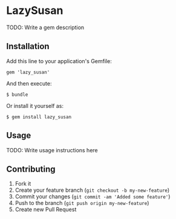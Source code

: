# LazySusan

TODO: Write a gem description

## Installation

Add this line to your application's Gemfile:

    gem 'lazy_susan'

And then execute:

    $ bundle

Or install it yourself as:

    $ gem install lazy_susan

## Usage

TODO: Write usage instructions here

## Contributing

1. Fork it
2. Create your feature branch (`git checkout -b my-new-feature`)
3. Commit your changes (`git commit -am 'Added some feature'`)
4. Push to the branch (`git push origin my-new-feature`)
5. Create new Pull Request
